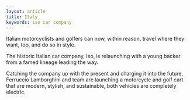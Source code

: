 ```yaml
---
layout: article
title: Italy
keywords: iso car company
---
```


Italian motorcyclists and golfers can now, within reason, travel where they want, too, and do so in style.

The historic Italian car company, Iso, is relaunching with a young backer from a famed lineage leading the way.

Catching the company up with the present and charging it into the future, Ferruccio Lamborghini and team are launching a motorcycle and golf cart that are modern, stylish, and sustainable, both vehicles are completely electric.
